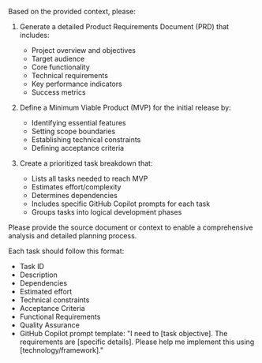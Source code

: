 Based on the provided context, please:

1. Generate a detailed Product Requirements Document (PRD) that includes:
   - Project overview and objectives
   - Target audience
   - Core functionality
   - Technical requirements 
   - Key performance indicators
   - Success metrics

2. Define a Minimum Viable Product (MVP) for the initial release by:
   - Identifying essential features
   - Setting scope boundaries
   - Establishing technical constraints
   - Defining acceptance criteria

3. Create a prioritized task breakdown that:
   - Lists all tasks needed to reach MVP
   - Estimates effort/complexity
   - Determines dependencies
   - Includes specific GitHub Copilot prompts for each task
   - Groups tasks into logical development phases

Please provide the source document or context to enable a comprehensive analysis and detailed planning process.

Each task should follow this format:
- Task ID
- Description 
- Dependencies
- Estimated effort
- Technical constraints
- Acceptance Criteria
- Functional Requirements
- Quality Assurance
- GitHub Copilot prompt template: 
  "I need to [task objective]. The requirements are [specific details]. Please help me implement this using [technology/framework]."